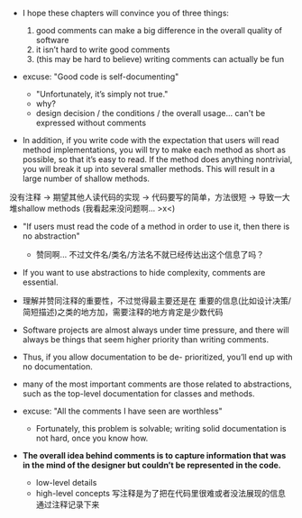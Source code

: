 + I hope these chapters will convince you of three things:
    1. good comments can make a big difference in the overall quality of software
    2. it isn’t hard to write good comments
    3. (this may be hard to believe) writing comments can actually be fun

+ excuse: "Good code is self-documenting"
    + "Unfortunately, it’s simply not true."
    + why?
    + design decision / the conditions / the overall usage... can't be expressed without comments

+ In addition, if you write code with the expectation that users will read method implementations, you will try to make each method as short as possible, so that it’s easy to read. If the method does anything nontrivial, you will break it up into several smaller methods. This will result in a large number of shallow methods.

没有注释 -> 期望其他人读代码的实现 -> 代码要写的简单，方法很短 -> 导致一大堆shallow methods
(我看起来没问题啊... >x<)

+ "If users must read the code of a method in order to use it, then there is no abstraction"
    + 赞同啊... 不过文件名/类名/方法名不就已经传达出这个信息了吗？

+ If you want to use abstractions to hide complexity, comments are essential.
+ 理解并赞同注释的重要性，不过觉得最主要还是在 重要的信息(比如设计决策/简短描述)之类的地方加，需要注释的地方肯定是少数代码

+ Software projects are almost always under time pressure, and there will always be things that seem higher priority than writing comments.
+ Thus, if you allow documentation to be de- prioritized, you’ll end up with no documentation.

+ many of the most important comments are those related to abstractions, such as the top-level documentation for classes and methods.

+ excuse: "All the comments I have seen are worthless"
    + Fortunately, this problem is solvable; writing solid documentation is not hard, once you know how.

+ **The overall idea behind comments is to capture information that was in the mind of the designer but couldn’t be represented in the code.**
    + low-level details
    + high-level concepts
写注释是为了把在代码里很难或者没法展现的信息通过注释记录下来

